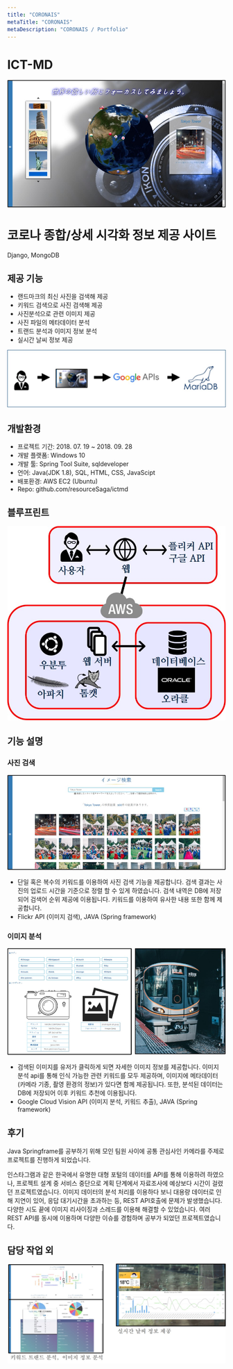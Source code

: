 ```yaml
---
title: "CORONAIS"
metaTitle: "CORONAIS"
metaDescription: "CORONAIS / Portfolio"
---
```

# ICT-MD

![ICT-MD/1.jpg](ICT-MD/1.jpg)

# 코로나 종합/상세 시각화 정보 제공 사이트

Django, MongoDB

## 제공 기능

- 랜드마크의 최신 사진을 검색해 제공
- 키워드 검색으로 사진 검색해 제공
- 사진분석으로 관련 이미지 제공
- 사진 파일의 메타데이터 분석
- 트랜드 분석과 이미지 정보 분석
- 실시간 날씨 정보 제공

![ICT-MD/2.jpg](ICT-MD/2.jpg)

## 개발환경

- 프로젝트 기간: 2018. 07. 19 ~ 2018. 09. 28
- 개발 플랫폼: Windows 10
- 개발 툴: Spring Tool Suite, sqldeveloper
- 언어: Java(JDK 1.8), SQL, HTML, CSS, JavaScipt
- 배포환경: AWS EC2 (Ubuntu)
- Repo: github.com/resourceSaga/ictmd

## 블루프린트

![ICT-MD/3.jpg](ICT-MD/3.jpg)

## 기능 설명

### 사진 검색

![ICT-MD/4.jpg](ICT-MD/4.jpg)

- 단일 혹은 복수의 키워드를 이용하여 사진 검색 기능을 제공합니다. 검색 결과는 사진의 업로드 시간을 기준으로 정렬 할 수 있게 하였습니다. 검색 내역은 DB에 저장되어 검색어 순위 제공에 이용됩니다. 키워드를 이용하여 유사한 내용 또한 함께 제공합니다.
- Flickr API (이미지 검색), JAVA (Spring framework)

### 이미지 분석

![ICT-MD/5.jpg](ICT-MD/5.jpg)

- 검색된 이미지를 유저가 클릭하게 되면 자세한 이미지 정보를 제공합니다. 이미지 분석 api를 통해 인식 가능한 관련 키워드를 모두 제공하며, 이미지에 메타데이터(카메라 기종, 촬영 환경의 정보)가 있다면 함께 제공됩니다. 또한, 분석된 데이터는 DB에 저장되어 이후 키워드 추천에 이용됩니다.
- Google Cloud Vision API (이미지 분석, 키워드 추출), JAVA (Spring framework)

## 후기

Java Springframe를 공부하기 위해 모인 팀원 사이에 공통 관심사인 카메라를 주제로 프로젝트를 진행하게 되었습니다.

인스타그램과 같은 한국에서 유명한 대형 포털의 데이터를 API를 통해 이용하려 하였으나, 프로젝트 설계 중 서비스 중단으로 계획 단계에서 자료조사에 예상보다 시간이 걸렸던 프로젝트였습니다.
이미지 데이터의 분석 처리를 이용하다 보니 대용량 데이터로 인해 지연이 있어, 응답 대기시간을 초과하는 등, REST API호출에 문제가 발생했습니다. 다양한 시도 끝에 이미지 리사이징과 스레드를 이용해 해결할 수 있었습니다.
여러 REST API를 동시에 이용하며 다양한 이슈를 경험하며 공부가 되었던 프로젝트였습니다.

## 담당 작업 외

![ICT-MD/6.jpg](ICT-MD/6.jpg)
